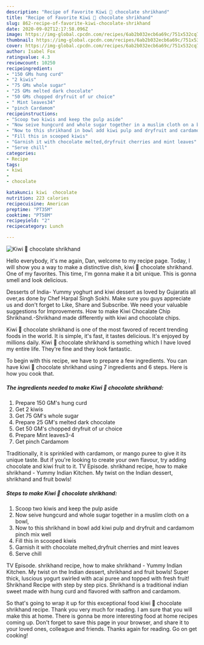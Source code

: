 ```yaml
---
description: "Recipe of Favorite Kiwi 🥝 chocolate shrikhand"
title: "Recipe of Favorite Kiwi 🥝 chocolate shrikhand"
slug: 862-recipe-of-favorite-kiwi-chocolate-shrikhand
date: 2020-09-02T12:17:58.096Z
image: https://img-global.cpcdn.com/recipes/6ab2b032ecb6a69c/751x532cq70/kiwi-🥝-chocolate-shrikhand-recipe-main-photo.jpg
thumbnail: https://img-global.cpcdn.com/recipes/6ab2b032ecb6a69c/751x532cq70/kiwi-🥝-chocolate-shrikhand-recipe-main-photo.jpg
cover: https://img-global.cpcdn.com/recipes/6ab2b032ecb6a69c/751x532cq70/kiwi-🥝-chocolate-shrikhand-recipe-main-photo.jpg
author: Isabel Fox
ratingvalue: 4.3
reviewcount: 10250
recipeingredient:
- "150 GMs hung curd"
- "2 kiwis"
- "75 GMs whole sugar"
- "25 GMs melted dark chocolate"
- "50 GMs chopped dryfruit of ur choice"
- " Mint leaves34"
- "pinch Cardamom"
recipeinstructions:
- "Scoop two kiwis and keep the pulp aside"
- "Now seive hungcurd and whole sugar together in a muslim cloth on a bowl,"
- "Now to this shrikhand in bowl add kiwi pulp and dryfruit and cardamom pinch mix well"
- "Fill this in scooped kiwis"
- "Garnish it with chocolate melted,dryfruit cherries and mint leaves"
- "Serve chill"
categories:
- Recipe
tags:
- kiwi
- 
- chocolate

katakunci: kiwi  chocolate 
nutrition: 223 calories
recipecuisine: American
preptime: "PT35M"
cooktime: "PT58M"
recipeyield: "2"
recipecategory: Lunch

---
```



![Kiwi 🥝 chocolate shrikhand](https://img-global.cpcdn.com/recipes/6ab2b032ecb6a69c/751x532cq70/kiwi-🥝-chocolate-shrikhand-recipe-main-photo.jpg)

Hello everybody, it's me again, Dan, welcome to my recipe page. Today, I will show you a way to make a distinctive dish, kiwi 🥝 chocolate shrikhand. One of my favorites. This time, I'm gonna make it a bit unique. This is gonna smell and look delicious.

Desserts of India- Yummy yoghurt and kiwi dessert as loved by Gujaratis all over,as done by Chef Harpal Singh Sokhi. Make sure you guys appreciate us and don&#39;t forget to Like, Share and Subscribe. We need your valuable suggestions for Improvements. How to make Kiwi Chocalate Chip Shrikhand.-Shrikhand made differently with kiwi and chocolate chips.

Kiwi 🥝 chocolate shrikhand is one of the most favored of recent trending foods in the world. It is simple, it's fast, it tastes delicious. It's enjoyed by millions daily. Kiwi 🥝 chocolate shrikhand is something which I have loved my entire life. They're fine and they look fantastic.


To begin with this recipe, we have to prepare a few ingredients. You can have kiwi 🥝 chocolate shrikhand using 7 ingredients and 6 steps. Here is how you cook that.

<!--inarticleads1-->

##### The ingredients needed to make Kiwi 🥝 chocolate shrikhand:

1. Prepare 150 GM&#39;s hung curd
1. Get 2 kiwis
1. Get 75 GM&#39;s whole sugar
1. Prepare 25 GM&#39;s melted dark chocolate
1. Get 50 GM&#39;s chopped dryfruit of ur choice
1. Prepare  Mint leaves3-4
1. Get pinch Cardamom


Traditionally, it is sprinkled with cardamom, or mango puree to give it its unique taste. But if you&#39;re looking to create your own flavour, try adding chocolate and kiwi fruit to it. TV Episode. shrikhand recipe, how to make shrikhand - Yummy Indian Kitchen. My twist on the Indian dessert, shrikhand and fruit bowls! 

<!--inarticleads2-->

##### Steps to make Kiwi 🥝 chocolate shrikhand:

1. Scoop two kiwis and keep the pulp aside
1. Now seive hungcurd and whole sugar together in a muslim cloth on a bowl,
1. Now to this shrikhand in bowl add kiwi pulp and dryfruit and cardamom pinch mix well
1. Fill this in scooped kiwis
1. Garnish it with chocolate melted,dryfruit cherries and mint leaves
1. Serve chill


TV Episode. shrikhand recipe, how to make shrikhand - Yummy Indian Kitchen. My twist on the Indian dessert, shrikhand and fruit bowls! Super thick, luscious yogurt swirled with acai puree and topped with fresh fruit! Shrikhand Recipe with step by step pics. Shrikhand is a traditional indian sweet made with hung curd and flavored with saffron and cardamom. 

So that's going to wrap it up for this exceptional food kiwi 🥝 chocolate shrikhand recipe. Thank you very much for reading. I am sure that you will make this at home. There is gonna be more interesting food at home recipes coming up. Don't forget to save this page in your browser, and share it to your loved ones, colleague and friends. Thanks again for reading. Go on get cooking!
